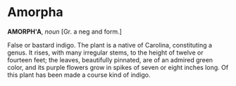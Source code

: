 # Amorpha

**AMORPH'A**, _noun_ \[Gr. a neg and form.\]

False or bastard indigo. The plant is a native of Carolina, constituting a genus. It rises, with many irregular stems, to the height of twelve or fourteen feet; the leaves, beautifully pinnated, are of an admired green color, and its purple flowers grow in spikes of seven or eight inches long. Of this plant has been made a course kind of indigo.